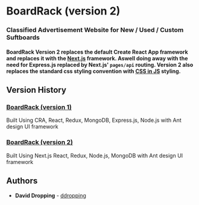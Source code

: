 # BoardRack (version 2)

### Classified Advertisement Website for New / Used / Custom Suftboards

#### BoardRack Version 2 replaces the default Create React App framework and replaces it with the [Next.js](https://github.com/zeit/next.js/) framework. Aswell doing away with the need for Express.js replaced by Next.js' `pages/api` routing. Version 2 also replaces the standard css styling convention with [CSS in JS](https://github.com/MicheleBertoli/css-in-js) styling.

## Version History

### [BoardRack (version 1)](https://github.com/DDropping/BoardRack)

Built Using CRA, React, Redux, MongoDB, Express.js, Node.js with Ant design UI framework

### [BoardRack (version 2)](https://github.com/DDropping/BoardRack_v2)

Built Using Next.js React, Redux, Node.js, MongoDB with Ant design UI framework

## Authors

- **David Dropping** - [ddropping](https://github.com/ddropping)
